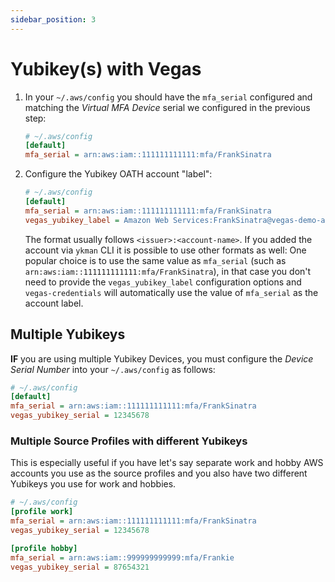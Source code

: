 ```yaml
---
sidebar_position: 3
---
```


# Yubikey(s) with Vegas

1. In your `~/.aws/config` you should have the `mfa_serial` configured and matching the _Virtual MFA Device_ serial we configured in the previous step:
    ```ini
    # ~/.aws/config
    [default]
    mfa_serial = arn:aws:iam::111111111111:mfa/FrankSinatra
    ```

2. Configure the Yubikey OATH account "label":
    ```ini
    # ~/.aws/config
    [default]
    mfa_serial = arn:aws:iam::111111111111:mfa/FrankSinatra
    vegas_yubikey_label = Amazon Web Services:FrankSinatra@vegas-demo-account
    ```

    The format usually follows `<issuer>:<account-name>`. If you added the account via `ykman` CLI it is possible to use other formats as well: One popular choice is to use the same value as `mfa_serial` (such as `arn:aws:iam::111111111111:mfa/FrankSinatra`), in that case you don't need to provide the `vegas_yubikey_label` configuration options and `vegas-credentials` will automatically use the value of `mfa_serial` as the account label.










## Multiple Yubikeys

**IF** you are using multiple Yubikey Devices, you must configure the _Device Serial Number_ into your `~/.aws/config` as follows:
```ini
# ~/.aws/config
[default]
mfa_serial = arn:aws:iam::111111111111:mfa/FrankSinatra
vegas_yubikey_serial = 12345678
```

### Multiple Source Profiles with different Yubikeys

This is especially useful if you have let's say separate work and hobby AWS accounts you use as the source profiles and you also have two different Yubikeys you use for work and hobbies.
```ini
# ~/.aws/config
[profile work]
mfa_serial = arn:aws:iam::111111111111:mfa/FrankSinatra
vegas_yubikey_serial = 12345678

[profile hobby]
mfa_serial = arn:aws:iam::999999999999:mfa/Frankie
vegas_yubikey_serial = 87654321
```
